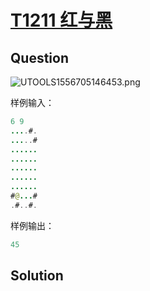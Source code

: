 # [T1211 红与黑](https://nanti.jisuanke.com/t/T1211)
    
## Question

![UTOOLS1556705146453.png](https://i.loli.net/2019/05/01/5cc96f7b7aaca.png)

样例输入：

```java
6 9 
....#. 
.....# 
...... 
...... 
...... 
...... 
...... 
#@...# 
.#..#. 
```

样例输出：

```java
45
```

## Solution